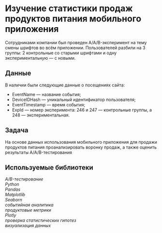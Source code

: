 # Изучение статистики продаж продуктов питания мобильного приложения
Сотрудниками компании был проведен A/A/B-эксперимент на тему смены шрифтов во всём приложении. Пользователей разбили на 3 группы: 2 контрольные со старыми шрифтами и одну экспериментальную — с новыми. 
## Данные
В наличии были следующие данные о посещениях сайта:
* EventName — название события;
* DeviceIDHash — уникальный идентификатор пользователя;
* EventTimestamp — время события;
* ExpId — номер эксперимента: 246 и 247 — контрольные группы, а 248 — экспериментальная.
## Задача
На основе данных использования мобильного приложения для продажи продуктов питания проанализировать воронку продаж, а также оценить результаты A/A/B-тестирования 

## Используемые библиотеки
*A/B-тестирование  
Python  
Pandas  
Matplotlib  
Seaborn  
событийная аналитика  
продуктовые метрики  
Plotly  
проверка статистических гипотез  
визуализация данных*
